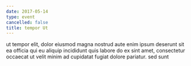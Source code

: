 ```yaml
---
date: 2017-05-14
type: event
cancelled: false
title: tempor Ut
---
```

ut tempor elit, dolor eiusmod magna nostrud aute enim ipsum deserunt sit ea officia qui eu aliquip incididunt quis labore do ex sint amet, consectetur occaecat ut velit minim ad cupidatat fugiat dolore pariatur. sed sunt
